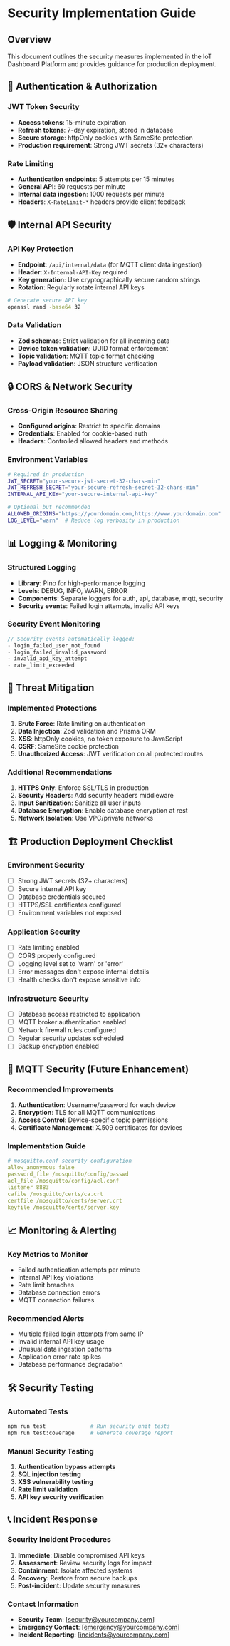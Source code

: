 # Security Implementation Guide

## Overview
This document outlines the security measures implemented in the IoT Dashboard Platform and provides guidance for production deployment.

## 🔐 Authentication & Authorization

### JWT Token Security
- **Access tokens**: 15-minute expiration
- **Refresh tokens**: 7-day expiration, stored in database
- **Secure storage**: httpOnly cookies with SameSite protection
- **Production requirement**: Strong JWT secrets (32+ characters)

### Rate Limiting
- **Authentication endpoints**: 5 attempts per 15 minutes
- **General API**: 60 requests per minute
- **Internal data ingestion**: 1000 requests per minute
- **Headers**: `X-RateLimit-*` headers provide client feedback

## 🛡️ Internal API Security

### API Key Protection
- **Endpoint**: `/api/internal/data` (for MQTT client data ingestion)
- **Header**: `X-Internal-API-Key` required
- **Key generation**: Use cryptographically secure random strings
- **Rotation**: Regularly rotate internal API keys

```bash
# Generate secure API key
openssl rand -base64 32
```

### Data Validation
- **Zod schemas**: Strict validation for all incoming data
- **Device token validation**: UUID format enforcement
- **Topic validation**: MQTT topic format checking
- **Payload validation**: JSON structure verification

## 🔒 CORS & Network Security

### Cross-Origin Resource Sharing
- **Configured origins**: Restrict to specific domains
- **Credentials**: Enabled for cookie-based auth
- **Headers**: Controlled allowed headers and methods

### Environment Variables
```bash
# Required in production
JWT_SECRET="your-secure-jwt-secret-32-chars-min"
JWT_REFRESH_SECRET="your-secure-refresh-secret-32-chars-min"
INTERNAL_API_KEY="your-secure-internal-api-key"

# Optional but recommended
ALLOWED_ORIGINS="https://yourdomain.com,https://www.yourdomain.com"
LOG_LEVEL="warn"  # Reduce log verbosity in production
```

## 📊 Logging & Monitoring

### Structured Logging
- **Library**: Pino for high-performance logging
- **Levels**: DEBUG, INFO, WARN, ERROR
- **Components**: Separate loggers for auth, api, database, mqtt, security
- **Security events**: Failed login attempts, invalid API keys

### Security Event Monitoring
```typescript
// Security events automatically logged:
- login_failed_user_not_found
- login_failed_invalid_password
- invalid_api_key_attempt
- rate_limit_exceeded
```

## 🚨 Threat Mitigation

### Implemented Protections
1. **Brute Force**: Rate limiting on authentication
2. **Data Injection**: Zod validation and Prisma ORM
3. **XSS**: httpOnly cookies, no token exposure to JavaScript
4. **CSRF**: SameSite cookie protection
5. **Unauthorized Access**: JWT verification on all protected routes

### Additional Recommendations
1. **HTTPS Only**: Enforce SSL/TLS in production
2. **Security Headers**: Add security headers middleware
3. **Input Sanitization**: Sanitize all user inputs
4. **Database Encryption**: Enable database encryption at rest
5. **Network Isolation**: Use VPC/private networks

## 🏗️ Production Deployment Checklist

### Environment Security
- [ ] Strong JWT secrets (32+ characters)
- [ ] Secure internal API key
- [ ] Database credentials secured
- [ ] HTTPS/SSL certificates configured
- [ ] Environment variables not exposed

### Application Security
- [ ] Rate limiting enabled
- [ ] CORS properly configured
- [ ] Logging level set to 'warn' or 'error'
- [ ] Error messages don't expose internal details
- [ ] Health checks don't expose sensitive info

### Infrastructure Security
- [ ] Database access restricted to application
- [ ] MQTT broker authentication enabled
- [ ] Network firewall rules configured
- [ ] Regular security updates scheduled
- [ ] Backup encryption enabled

## 🔄 MQTT Security (Future Enhancement)

### Recommended Improvements
1. **Authentication**: Username/password for each device
2. **Encryption**: TLS for all MQTT communications
3. **Access Control**: Device-specific topic permissions
4. **Certificate Management**: X.509 certificates for devices

### Implementation Guide
```yaml
# mosquitto.conf security configuration
allow_anonymous false
password_file /mosquitto/config/passwd
acl_file /mosquitto/config/acl.conf
listener 8883
cafile /mosquitto/certs/ca.crt
certfile /mosquitto/certs/server.crt
keyfile /mosquitto/certs/server.key
```

## 📈 Monitoring & Alerting

### Key Metrics to Monitor
- Failed authentication attempts per minute
- Internal API key violations
- Rate limit breaches
- Database connection errors
- MQTT connection failures

### Recommended Alerts
- Multiple failed login attempts from same IP
- Invalid internal API key usage
- Unusual data ingestion patterns
- Application error rate spikes
- Database performance degradation

## 🛠️ Security Testing

### Automated Tests
```bash
npm run test              # Run security unit tests
npm run test:coverage     # Generate coverage report
```

### Manual Security Testing
1. **Authentication bypass attempts**
2. **SQL injection testing**
3. **XSS vulnerability testing**
4. **Rate limit validation**
5. **API key security verification**

## 📞 Incident Response

### Security Incident Procedures
1. **Immediate**: Disable compromised API keys
2. **Assessment**: Review security logs for impact
3. **Containment**: Isolate affected systems
4. **Recovery**: Restore from secure backups
5. **Post-incident**: Update security measures

### Contact Information
- **Security Team**: [security@yourcompany.com]
- **Emergency Contact**: [emergency@yourcompany.com]
- **Incident Reporting**: [incidents@yourcompany.com]